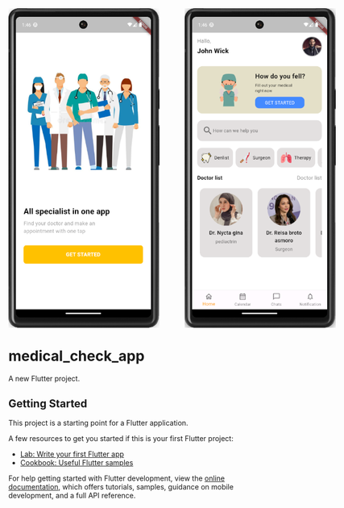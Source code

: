 <div style="display:flex; gap: 50px;">
    <img src="onboarding.png" alt="Preview Onboarding" width="300">
    <img src="dashboard.png" alt="Preview Dashboard" width="300">
</div>

<!-- ![preview onboarding](onboarding.png){width=300px}
![preview dashboard](dashboard.png){width=300px} -->

# medical_check_app

A new Flutter project.

## Getting Started

This project is a starting point for a Flutter application.

A few resources to get you started if this is your first Flutter project:

- [Lab: Write your first Flutter app](https://docs.flutter.dev/get-started/codelab)
- [Cookbook: Useful Flutter samples](https://docs.flutter.dev/cookbook)

For help getting started with Flutter development, view the
[online documentation](https://docs.flutter.dev/), which offers tutorials,
samples, guidance on mobile development, and a full API reference.
